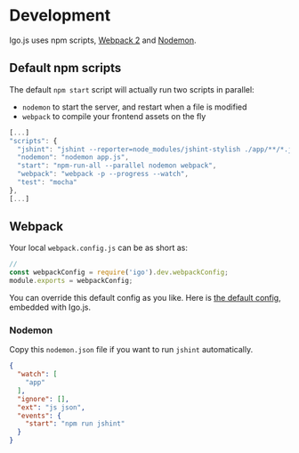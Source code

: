 
# Development

Igo.js uses npm scripts, [Webpack 2](https://webpack.js.org) and [Nodemon](https://nodemon.io/).

## Default npm scripts

The default `npm start` script will actually run two scripts in parallel:
- `nodemon` to start the server, and restart when a file is modified
- `webpack` to compile your frontend assets on the fly

```js
[...]
"scripts": {
  "jshint": "jshint --reporter=node_modules/jshint-stylish ./app/**/*.js || true",
  "nodemon": "nodemon app.js",
  "start": "npm-run-all --parallel nodemon webpack",
  "webpack": "webpack -p --progress --watch",
  "test": "mocha"
},
[...]
```

## Webpack

Your local `webpack.config.js` can be as short as:
```js
//
const webpackConfig = require('igo').dev.webpackConfig;
module.exports = webpackConfig;
```

You can override this default config as you like.
Here is [the default config](/src/dev/webpack.config.js), embedded with Igo.js.

### Nodemon

Copy this `nodemon.json` file if you want to run `jshint` automatically.
```json
{
  "watch": [
    "app"
  ],
  "ignore": [],
  "ext": "js json",
  "events": {
    "start": "npm run jshint"
  }
}
```